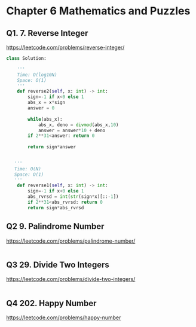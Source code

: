 # Chapter 6 Mathematics and Puzzles

## Q1. 7. Reverse Integer

https://leetcode.com/problems/reverse-integer/

```python
class Solution:

    '''
    Time: O(log10N)
    Space: O(1)
    '''
    def reverse2(self, x: int) -> int:
        sign=-1 if x<0 else 1
        abs_x = x*sign
        answer = 0
        
        while(abs_x):
            abs_x, deno = divmod(abs_x,10)
            answer = answer*10 + deno
        if 2**31<answer: return 0
        
        return sign*answer
        

   '''
   Time: O(N)
   Space: O(1)
   '''
    def reverse1(self, x: int) -> int:
        sign=-1 if x<0 else 1
        abs_rvrsd = int(str(sign*x)[::-1])
        if 2**31<abs_rvrsd: return 0
        return sign*abs_rvrsd
```



## Q2 9. Palindrome Number
https://leetcode.com/problems/palindrome-number/

```python


```



## Q3 29. Divide Two Integers
https://leetcode.com/problems/divide-two-integers/

```python

```



## Q4 202. Happy Number
https://leetcode.com/problems/happy-number

```python

```
